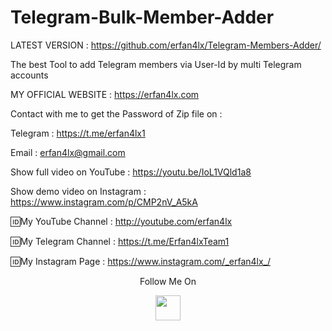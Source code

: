 # Telegram-Bulk-Member-Adder
LATEST VERSION : https://github.com/erfan4lx/Telegram-Members-Adder/

The best Tool to add Telegram members via User-Id by multi Telegram accounts

 MY OFFICIAL WEBSITE : https://erfan4lx.com

Contact with me to get the Password of Zip file on :

 Telegram : https://t.me/erfan4lx1
  
 Email : erfan4lx@gmail.com
   
 Show full video on YouTube : https://youtu.be/IoL1VQld1a8

Show demo video on Instagram : https://www.instagram.com/p/CMP2nV_A5kA

🆔My YouTube Channel : http://youtube.com/erfan4lx

🆔My Telegram Channel : https://t.me/Erfan4lxTeam1

🆔My Instagram Page : https://www.instagram.com/_erfan4lx_/

<p align="center">
  Follow Me On
</p>
<p align="center">
  <a href="https://www.youtube.com/c/erfan4lx?sub_confirmation=1">
    <img src="https://www.iconsdb.com/icons/preview/black/youtube-4-xxl.png" width="40" height="40">
  </a>
</p>

